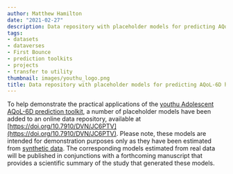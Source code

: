 ```yaml
---
author: Matthew Hamilton
date: "2021-02-27"
description: Data repository with placeholder models for predicting AQoL-6D health utility now available
tags:
- datasets
- dataverses
- First Bounce
- prediction toolkits
- projects
- transfer to utility
thumbnail: images/youthu_logo.png
title: Data repository with placeholder models for predicting AQoL-6D health utility now available
---
```


To help demonstrate the practical applications of the [youthu Adolescent AQoL-6D prediction toolkit](https://ready4-dev.github.io/youthu/index.html), a number of placeholder models have been added to an online data repository, available at [https://doi.org/10.7910/DVN/JC6PTV](https://doi.org/10.7910/DVN/JC6PTV). Please note, these models are intended for demonstration purposes only as they have been estimated from [synthetic data](../ttu-population-ds/). The corresponding models estimated from real data will be published in conjunctions with a forthcoming  manuscript that provides a scientific summary of the study that generated these models.




